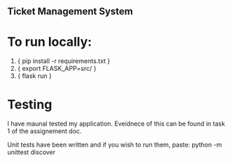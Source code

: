 ## Ticket Management System

# To run locally:
1.  { pip install -r requirements.txt }
2.  { export FLASK_APP=src/ }
3.  { flask run }

# Testing
I have maunal tested my application.
Eveidnece of this can be found in task 1 of the assignement doc.

Unit tests have been written and if you wish to run them, paste:
python -m unittest discover

